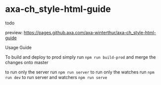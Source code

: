 # axa-ch_style-html-guide
todo

preview: https://pages.github.axa.com/axa-winterthur/axa-ch_style-html-guide


Usage Guide

To build and deploy to prod simply run `npm run build-prod` and merge the changes onto master

to run only the server run `npm run server`
to run only the watches run `npm run dev`
to run server and watchers `npm run serve`
